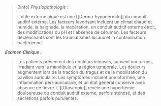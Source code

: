 
>[!info]
*Physiopathologie :*
>
>L'otite externe aiguë est une [[Dermo-hypodermite]] du conduit auditif externe. Les facteurs favorisant incluent un climat chaud et humide, la baignade, la macération, un conduit auditif externe étroit, des modifications du pH et l'absence de cérumen. Les facteurs déclenchants sont les traumatismes locaux et la contamination bactérienne.
>
*Examen Clinique :*
>
>Les patients présentent des douleurs intenses, souvent nocturnes, irradiant vers la mandibule et la région temporale. Les douleurs augmentent lors de la traction du tragus et de la mobilisation du pavillon auriculaire. Les symptômes incluent une otorrhée, une inflammation péri-auriculaire, et un état général conservé avec absence de fièvre. L'[[Otoscopie]] révèle une hyperhémie douloureuse du conduit auditif externe, parfois sténosé, et des sécrétions parfois purulentes.

